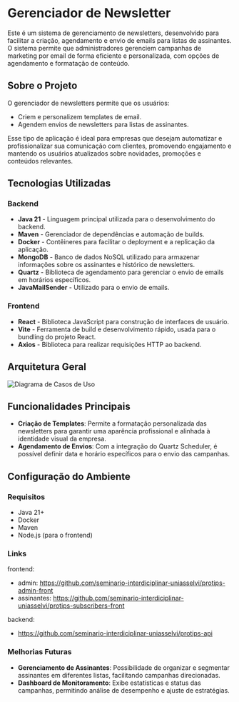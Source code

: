 # Gerenciador de Newsletter

Este é um sistema de gerenciamento de newsletters, desenvolvido para facilitar a criação, agendamento e envio de emails para listas de assinantes. O sistema permite que administradores gerenciem campanhas de marketing por email de forma eficiente e personalizada, com opções de agendamento e formatação de conteúdo.

## Sobre o Projeto

O gerenciador de newsletters permite que os usuários:
- Criem e personalizem templates de email.
- Agendem envios de newsletters para listas de assinantes.

Esse tipo de aplicação é ideal para empresas que desejam automatizar e profissionalizar sua comunicação com clientes, promovendo engajamento e mantendo os usuários atualizados sobre novidades, promoções e conteúdos relevantes.

## Tecnologias Utilizadas

### Backend
- **Java 21** - Linguagem principal utilizada para o desenvolvimento do backend.
- **Maven** - Gerenciador de dependências e automação de builds.
- **Docker** - Contêineres para facilitar o deployment e a replicação da aplicação.
- **MongoDB** - Banco de dados NoSQL utilizado para armazenar informações sobre os assinantes e histórico de newsletters.
- **Quartz** - Biblioteca de agendamento para gerenciar o envio de emails em horários específicos.
- **JavaMailSender** - Utilizado para o envio de emails.

### Frontend
- **React** - Biblioteca JavaScript para construção de interfaces de usuário.
- **Vite** - Ferramenta de build e desenvolvimento rápido, usada para o bundling do projeto React.
- **Axios** - Biblioteca para realizar requisições HTTP ao backend.

## Arquitetura Geral

![Diagrama de Casos de Uso](https://cdn.discordapp.com/attachments/1028712344110514176/1304529755563102259/protips-casos-de-uso.png?ex=672fb982&is=672e6802&hm=7535a6c22e6e6782d89fbcecf76f09e3e87fba03ee4c9e16a79f202f1161acc5&)

## Funcionalidades Principais

- **Criação de Templates**: Permite a formatação personalizada das newsletters para garantir uma aparência profissional e alinhada à identidade visual da empresa.
- **Agendamento de Envios**: Com a integração do Quartz Scheduler, é possível definir data e horário específicos para o envio das campanhas.

## Configuração do Ambiente

### Requisitos
- Java 21+
- Docker
- Maven
- Node.js (para o frontend)

### Links

frontend: 
 - admin: https://github.com/seminario-interdiciplinar-uniasselvi/protips-admin-front
 - assinantes: https://github.com/seminario-interdiciplinar-uniasselvi/protips-subscribers-front

backend:
 - https://github.com/seminario-interdiciplinar-uniasselvi/protips-api

### Melhorias Futuras
- **Gerenciamento de Assinantes**: Possibilidade de organizar e segmentar assinantes em diferentes listas, facilitando campanhas direcionadas.
- **Dashboard de Monitoramento**: Exibe estatísticas e status das campanhas, permitindo análise de desempenho e ajuste de estratégias.
